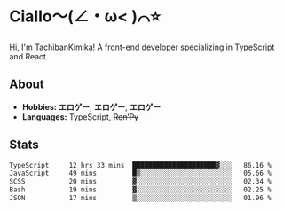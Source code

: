 # Ciallo～(∠・ω< )⌒⭐️

Hi, I'm TachibanKimika! A front-end developer specializing in TypeScript and React.

## About
- **Hobbies:** **エロゲー**, **エロゲー**, **エロゲー**
- **Languages:** TypeScript, ~~Ren’Py~~

## Stats
<!--START_SECTION:waka-->

```txt
TypeScript     12 hrs 33 mins  █████████████████████▓░░░   86.16 %
JavaScript     49 mins         █▒░░░░░░░░░░░░░░░░░░░░░░░   05.66 %
SCSS           20 mins         ▓░░░░░░░░░░░░░░░░░░░░░░░░   02.34 %
Bash           19 mins         ▓░░░░░░░░░░░░░░░░░░░░░░░░   02.25 %
JSON           17 mins         ▒░░░░░░░░░░░░░░░░░░░░░░░░   01.96 %
```

<!--END_SECTION:waka-->

<!-- ![Metrics](https://metrics.lecoq.io/TachibanaKimika?template=classic&base.activity=0&base.community=0&base.repositories=0&languages=1&isocalendar=1&isocalendar.duration=half-year&languages.limit=8&languages.sections=most-used&languages.colors=github&languages.threshold=0%25&languages.indepth=false&languages.recent.load=300&languages.recent.days=14&config.timezone=Asia%2FShanghai)
 -->
